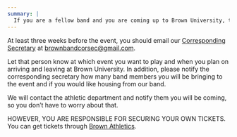 ```yaml
---
summary: |
  If you are a fellow band and you are coming up to Brown University, then this is the place for you! Follow the below guidelines to help us out as well as make sure your journey to and stay at Brown goes smoothly:
---
```


At least three weeks before the event, you should email our [Corresponding Secretary](/leadership/#corresponding-secretary) at [brownbandcorsec@gmail.com](mailto:brownbandcorsec@gmail.com).

Let that person know at which event you want to play and when you plan on arriving and leaving at Brown University. In addition, please notify the corresponding secretary how many band members you will be bringing to the event and if you would like housing from our band.

We will contact the athletic department and notify them you will be coming, so you don’t have to worry about that.

HOWEVER, YOU ARE RESPONSIBLE FOR SECURING YOUR OWN TICKETS. You can get tickets through [Brown Athletics](https://tickets.brown.edu/athletics/).
